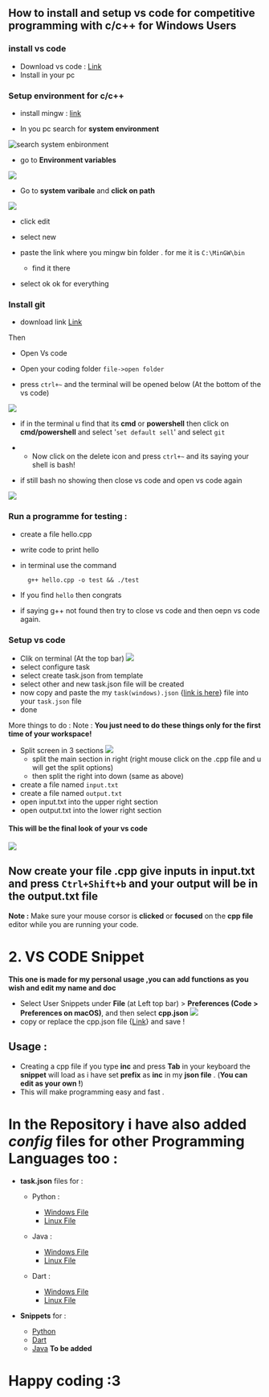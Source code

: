 ## How to install and setup vs code for competitive programming with c/c++ for Windows Users

###  install  vs code

- Download vs code : [Link](https://­code.visualstudio.com)
- Install in your pc

### Setup environment for c/c++

- install mingw : [link](https://osdn.net/projects/mingw/downloads/68260/mingw-get-setup.exe/)

- In you pc search for **system environment**

![search system enbironment](/images/search%20system%20enbironment.png)

- go to **Environment variables** 

![](/images/environment%20variable.png)

- Go to **system varibale** and **click on path**

![](/images/path%20edit%20and%20add%20new.png)

- click edit

- select new 

- paste the link where you mingw bin folder . for me it is `C:\MinGW\bin` 
    - find it there
    
- select ok ok for everything

### Install git 
- download link [Link](https://git-scm.com/download/win)

Then 

- Open Vs code

- Open your coding folder `file->open folder`

- press `ctrl+~` and the terminal will be opened below (At the bottom of the vs code)

![](/images/vs%20code%20terminal.png)

- if in the terminal u find that its **cmd** or **powershell** then click  on **cmd/powershell** and select '`set default sell`' and select `git`

- - Now click on the delete icon and  press `ctrl+~` and its saying your shell is bash!

- if still bash no showing then close vs code and open vs code again

![](/images/vs%20code%20terminal.png)


### Run a programme for testing :
- create a file hello.cpp
- write code to print hello
- in terminal use the command 

        g++ hello.cpp -o test && ./test
        
        
- If you find `hello` then congrats
- if saying g++ not found then try to close vs code and then oepn vs code again.

### Setup vs code

- Clik on terminal (At the top bar) 
  ![](/images/top_bar.png)
- select configure task
- select create task.json from template 
- select other and new task.json file will be created
- now copy and paste the my `task(windows).json` {[link is here](/Config-Files/C&C++/Windows/tasks.json)}   file into your `task.json` file
- done

More things to do :
Note : **You just need to do these things only for the first time of your workspace!**
- Split screen in 3 sections 
![](/images/split%20options.png)
  - split the main section in right (right mouse click on the .cpp file and u will get the split options)
  - then split the right into down (same as above)
- create a file named `input.txt`
- create a file named `output.txt`
- open input.txt into the upper right section
- open output.txt into the lower right section

#### This will be the final look of your vs code 
![](/images/final%20look%20%20vs%20code.png)


## Now create your file .cpp give inputs in input.txt and press `Ctrl+Shift+b` and your output will be in the output.txt file 


**Note :** Make sure your mouse corsor is **clicked** or **focused** on the **cpp file** editor while you are running your code.

# 2. VS CODE Snippet 
**This one is made for my personal usage ,you can add functions as you wish and edit my name and doc**

  - Select User Snippets under **File** (at Left top bar) > **Preferences (Code > Preferences on macOS)**, and then select **cpp.json** 
  ![](/images/top_bar.png)
  - copy or replace the cpp.json file {[Link](</Snippets/cpp.json>)} and save !

## Usage :
- Creating a cpp file if you type **inc**  and press **Tab**  in your keyboard the **snippet** will load as i have set **prefix** as **inc** in my **json file** . (**You can edit as your own !**)
- This will make programming easy and fast .




# In the Repository i have also added *config* files for other Programming Languages too :
- **task.json** files for :

  - Python : 

    - [Windows File](Config-Files/Python/Windows/tasks.json)
    - [Linux File](Config-Files/Python/Linux/tasks.json)


  - Java : 

    - [Windows File](Config-Files/Java/Windows/tasks.json)
    - [Linux File](Config-Files/Java/Linux/tasks.json)

  - Dart : 
  
    - [Windows File](Config-Files/Dart/Windows/tasks.json)
    - [Linux File](Config-Files/Dart/Linux/tasks.json)



- **Snippets** for :

  - [Python](/Snippets/python.json)
  - [Dart](/Snippets/dart.json)
  - [Java]() **To be added**



# Happy coding :3 

